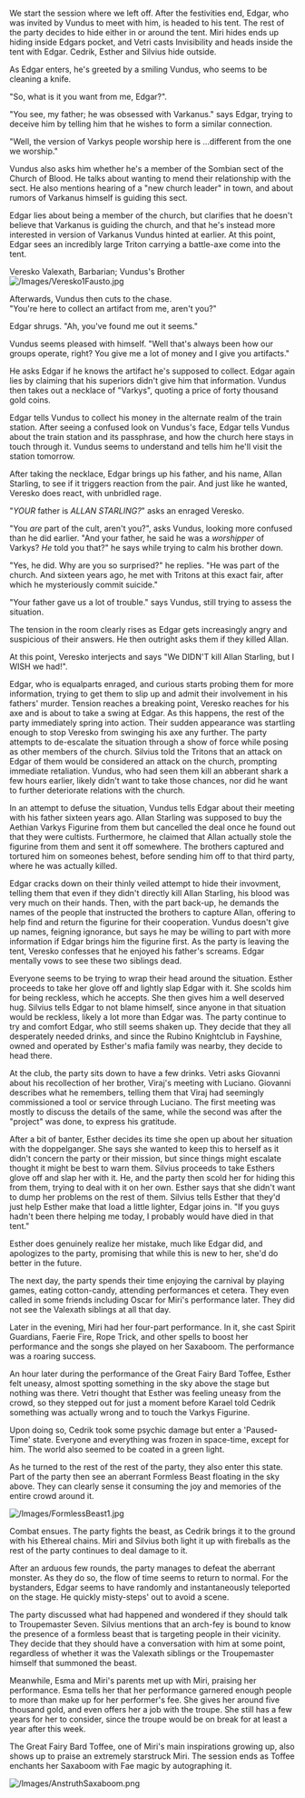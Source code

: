 We start the session where we left off. After the festivities end, Edgar, who was invited by Vundus to meet with him, is headed to his tent. The rest of the party decides to hide either in or around the tent. Miri hides ends up hiding inside Edgars pocket, and Vetri casts Invisibility and heads inside the tent with Edgar. Cedrik, Esther and Silvius hide outside.

As Edgar enters, he's greeted by a smiling Vundus, who seems to be cleaning a knife. 

"So, what is it you want from me, Edgar?". 

"You see, my father; he was obsessed with Varkanus." says Edgar, trying to deceive him by telling him that he wishes to form a similar connection. 

"Well, the version of Varkys people worship here is ...different from the one we worship." 

Vundus also asks him whether he's a member of the Sombian sect of the Church of Blood. He talks about wanting to mend their relationship with the sect. He also mentions hearing of a "new church leader" in town, and about rumors of Varkanus himself is guiding this sect.

Edgar lies about being a member of the church, but clarifies that he doesn't believe that Varkanus is guiding the church, and that he's instead more interested in version of Varkanus  Vundus hinted at earlier. At this point, Edgar sees an incredibly large Triton carrying a battle-axe come into the tent.

Veresko Valexath, Barbarian; Vundus's Brother
![/Images/Veresko1Fausto.jpg](/Images/Veresko1Fausto.jpg)

Afterwards, Vundus then cuts to the chase.  
"You're here to collect an artifact from me, aren't you?"

Edgar shrugs. "Ah, you've found me out it seems."

Vundus seems pleased with himself. "Well that's always been how our groups operate, right? You give me a lot of money and I give you artifacts."

He asks Edgar if he knows the artifact he's supposed to collect. Edgar again lies by claiming that his superiors didn't give him that information. Vundus then takes out a necklace of "Varkys", quoting a price of forty thousand gold coins.

Edgar tells Vundus to collect his money in the alternate realm of the train station. After seeing a confused look on Vundus's face, Edgar tells Vundus about the train station and its passphrase, and how the church here stays in touch through it. Vundus seems to understand and tells him he'll visit the station tomorrow.

After taking the necklace, Edgar brings up his father, and his name, Allan Starling, to see if it triggers reaction from the pair. And just like he wanted, Veresko does react, with unbridled rage.

"_YOUR_ father is _ALLAN STARLING?_" asks an enraged Veresko.

"You _are_ part of the cult, aren't you?", asks Vundus, looking more confused than he did earlier. "And your father, he said he was a _worshipper_ of Varkys? _He_ told you that?" he says while trying to calm his brother down.

"Yes, he did. Why are you so surprised?" he replies. "He was part of the church.  And sixteen years ago, he met with Tritons at this exact fair, after which he mysteriously commit suicide."

"Your father gave us a lot of trouble." says Vundus, still trying to assess the situation.

The tension in the room clearly rises as Edgar gets increasingly angry and suspicious of their answers. He then outright asks them if they killed Allan.

At this point, Veresko interjects and says "We DIDN'T kill Allan Starling, but I WISH we had!". 

Edgar, who is equalparts enraged, and curious starts probing them for more information, trying to get them to slip up and admit their involvement in his fathers' murder. Tension reaches a breaking point, Veresko reaches for his axe and is about to take a swing at Edgar. As this happens, the rest of the party immediately spring into action. Their sudden appearance was startling enough to stop Veresko from swinging his axe any further. The party attempts to de-escalate the situation through a show of force while posing as other members of the church. Silvius told the Tritons that an attack on Edgar of them would be considered an attack on the church, prompting immediate retaliation. Vundus, who had seen them kill an abberant shark a few hours earlier, likely didn't want to take those chances, nor did he want to further deteriorate relations with the church.   

In an attempt to defuse the situation, Vundus tells Edgar about their meeting with his father sixteen years ago. Allan Starling was supposed to buy the Aethian Varkys Figurine from them but cancelled the deal once he found out that they were cultists. Furthermore, he claimed that Allan actually stole the figurine from them and sent it off somewhere. The brothers captured and tortured him on someones behest, before sending him off to that third party, where he was actually killed.

Edgar cracks down on their thinly veiled attempt to hide their invovment, telling them that even if they didn't directly kill Allan Starling, his blood was very much on their hands. Then, with the part back-up, he demands the names of the people that instructed the brothers to capture Allan, offering to help find and return the figurine for their cooperation. Vundus doesn't give up names, feigning ignorance, but says he may be willing to part with more information if Edgar brings him the figurine first. As the party is leaving the tent, Veresko confesses that he enjoyed his father's screams. Edgar mentally vows to see these two siblings dead.

Everyone seems to be trying to wrap their head around the situation. Esther proceeds to take her glove off and lightly  slap Edgar with it. She scolds him for being reckless, which he accepts. She then gives him a well deserved hug.  Silvius tells Edgar to not blame himself, since anyone in that situation would be reckless, likely a lot more than Edgar was. The party continue to try and comfort Edgar, who still seems shaken up. They decide that they all desperately needed drinks, and since the Rubino Knightclub in Fayshine, owned and operated by Esther's mafia family was nearby, they decide to head there.

At the club, the party sits down to have a few drinks. Vetri asks Giovanni about his recollection of her brother, Viraj's meeting with Luciano.  Giovanni describes what he remembers, telling them that Viraj had seemingly commissioned a tool or service through Luciano. The first meeting was mostly to discuss the details of the same, while the second was after the "project" was done, to express his gratitude.

After a bit of banter, Esther decides its time she open up about her situation with the doppelganger. She says she wanted to keep this to herself as it didn't concern the party or their mission, but since things might escalate thought it might be best to warn them. Silvius proceeds to take Esthers glove off and slap her with it. He, and the party then scold her for hiding this from them, trying to deal with it on her own. Esther says that she didn't want to dump her problems on the rest of them. Silvius tells Esther that they'd just help Esther make that load a little lighter, Edgar joins in. "If you guys hadn't been there helping me today, I probably would have died in that tent." 

Esther does genuinely realize her mistake, much like Edgar did, and apologizes to the party, promising that while this is new to her, she'd do better in the future.

The next day, the party spends their time enjoying the carnival by playing games, eating cotton-candy, attending performances et cetera. They even called in some friends including Oscar for Miri's performance later. They did not see the Valexath siblings at all that day. 

Later in the evening, Miri had her four-part performance. In it, she cast Spirit Guardians, Faerie Fire, Rope Trick, and other spells to boost her performance and the songs she played on her Saxaboom. The performance was a roaring success.

An hour later during the performance of the Great Fairy Bard Toffee, Esther felt uneasy, almost spotting something in the sky above the stage but nothing was there. Vetri thought that Esther was feeling uneasy from the crowd, so they stepped out for just a moment before Karael told Cedrik something was actually wrong and to touch the Varkys Figurine. 

Upon doing so, Cedrik took some psychic damage but enter a 'Paused-Time' state. Everyone and everything was frozen in space-time, except for him. The world also seemed to be coated in a green light.

As he turned to the rest of the rest of the party, they also enter this state. Part of the party then see an aberrant Formless Beast floating in the sky above. They can clearly sense it consuming the joy and memories of the entire crowd around it. 

![/Images/FormlessBeast1.jpg](/Images/FormlessBeast1.jpg)

Combat ensues. The party fights the beast, as Cedrik brings it to the ground with his Ethereal chains. Miri and Silvius both light it up with fireballs as the rest of the party continues to deal damage to it. 

After an arduous few rounds, the party manages to defeat the aberrant monster. As they do so, the flow of time seems to return to normal. For the bystanders, Edgar seems to have randomly and instantaneously  teleported on the stage. He quickly misty-steps' out to avoid a scene. 

The party discussed what had happened and wondered if they should talk to Troupemaster Seven. Silvius mentions that an arch-fey is bound to know the presence of a formless beast that is targeting people in their vicinity. They decide that they should have a conversation with him at some point, regardless of whether it was the Valexath siblings or the Troupemaster himself that summoned the beast.

Meanwhile, Esma and Miri's parents met up with Miri, praising her performance. Esma tells her that her performance garnered enough people to more than make up for her performer's fee. She gives her around five thousand gold, and even offers her a job with the troupe. She still has a few years for her to consider, since the troupe would be on break for at least a year after this week. 

The Great Fairy Bard Toffee, one of Miri's main inspirations growing up, also shows up to praise an extremely starstruck Miri.  The session ends as Toffee enchants her Saxaboom with Fae magic by autographing it. 

![/Images/AnstruthSaxaboom.png](/Images/AnstruthSaxaboom.png)
